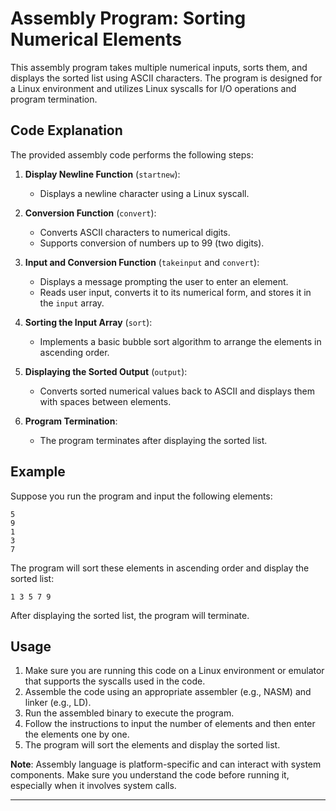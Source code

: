 # Assembly Program: Sorting Numerical Elements

This assembly program takes multiple numerical inputs, sorts them, and displays the sorted list using ASCII characters. The program is designed for a Linux environment and utilizes Linux syscalls for I/O operations and program termination.

## Code Explanation

The provided assembly code performs the following steps:

1. **Display Newline Function** (`startnew`):
   - Displays a newline character using a Linux syscall.

2. **Conversion Function** (`convert`):
   - Converts ASCII characters to numerical digits.
   - Supports conversion of numbers up to 99 (two digits).

3. **Input and Conversion Function** (`takeinput` and `convert`):
   - Displays a message prompting the user to enter an element.
   - Reads user input, converts it to its numerical form, and stores it in the `input` array.

4. **Sorting the Input Array** (`sort`):
   - Implements a basic bubble sort algorithm to arrange the elements in ascending order.

5. **Displaying the Sorted Output** (`output`):
   - Converts sorted numerical values back to ASCII and displays them with spaces between elements.

6. **Program Termination**:
   - The program terminates after displaying the sorted list.

## Example

Suppose you run the program and input the following elements:
```
5
9
1
3
7
```

The program will sort these elements in ascending order and display the sorted list:
```
1 3 5 7 9
```

After displaying the sorted list, the program will terminate.

## Usage

1. Make sure you are running this code on a Linux environment or emulator that supports the syscalls used in the code.
2. Assemble the code using an appropriate assembler (e.g., NASM) and linker (e.g., LD).
3. Run the assembled binary to execute the program.
4. Follow the instructions to input the number of elements and then enter the elements one by one.
5. The program will sort the elements and display the sorted list.

**Note**: Assembly language is platform-specific and can interact with system components. Make sure you understand the code before running it, especially when it involves system calls.

---